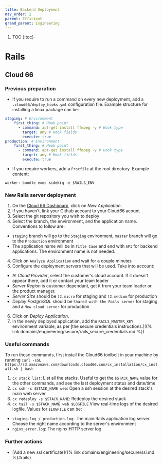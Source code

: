 ```yaml
---
title: Backend Deployment
nav_order: 2
parent: Efficient
grand_parent: Engineering
---
```


1. TOC
{:toc}

# Rails

## Cloud 66

### Previous preparation
- If you require to run a command on every new deployment, add a `.cloud66/deploy_hooks.yml` configuration file. Example structure for installing a linux package can be:
```yml
staging: # Environment
    first_thing: # Hook point
      - command: apt-get install ffmpeg -y # Hook type
        target: any # Hook fields
        execute: true
production: # Environment
    first_thing: # Hook point
      - command: apt-get install ffmpeg -y # Hook type
        target: any # Hook fields
        execute: true
```
- If you require workers, add a `Procfile` at the root directory. Example content:
```Procfile
worker: bundle exec sidekiq -e $RAILS_ENV
```
### New Rails server deployment
1. On the [Cloud 66 Dashboard](https://app.cloud66.com/dashboard), click on *New Application*.
  1. If you haven't, link your Github account to your Cloud66 acount
2. Select the git repository you wish to deploy
3. Select the branch, the environment, and the application name. Conventions to follow are:
  - `staging` branch will go to the `Staging` environment, `master` branch will go to the `Production` environment
  - The application name will be in `Title Case` and end with `API` for backend applications. The environment name is not needed.
4. Click on `Analyze Application` and wait for a couple minutes
5. Configure the deployment servers that will be used. Take into account:
  - At *Cloud Provider*, select the customer's cloud account. If it doesn't appear there, add it or contact your team leader
  - *Server Region* is customer dependant, get it from your team leader or the product manager.
  - *Server Size* should be `t2.micro` for staging and `t2.medium` for production
  - *Deploy PostgreSQL* should be `Shared with the Rails server` for staging and a `New cloud server` for production
6. Click on *Deploy Application*.
7. In the newly deployed application, add the `RAILS_MASTER_KEY` environment variable, as per [the secure credentials instructions.]({% link domains/engineering/secure/rails_secure_credentials.md %})


### Useful commands
To run these commands, first install the Cloud66 toolbelt in your machine by running `curl -sSL https://s3.amazonaws.com/downloads.cloud66.com/cx_installation/cx_install.sh | bash`
1. `cx stack list`: List all the stacks. Useful to get the `$STACK_NAME` value for the other commands, and see the last deployment status and date/time
2. `cx ssh -s $STACK_NAME web`: Open a ssh session at the desired stack's main web server
3. `cx redeploy -s $STACK_NAME`: Redeploy the desired stack
4. `cx tail -s $STACK_NAME web $LOGFILE` View real-time logs of the desired logfile. Values for `$LOGFILE` can be:
  - `staging.log / production.log`: The main Rails application log server. Choose the right name according to the server's environment
  - `nginx_error.log`: The nginx HTTP server log

### Further actions
- [Add a new ssl certificate]({% link domains/engineering/secure/ssl.md %}#rails)
